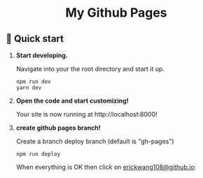 <h1 align="center">
  My Github Pages
</h1>

## 🚀 Quick start

1.  **Start developing.**

    Navigate into your the root directory and start it up.

    ```shell
    npm run dev
    yarn dev
    ```

2.  **Open the code and start customizing!**

    Your site is now running at http://localhost:8000!

3. **create github pages branch!**
   
     Create a branch deploy branch (default is "gh-pages")

     ```shell
    npm run deploy
    ```

    When everything is OK then click on [erickwang108@github.io](https://erickwang108@github.io):
